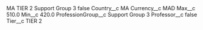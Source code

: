 <?xml version="1.0" encoding="UTF-8"?>
<CustomMetadata xmlns="http://soap.sforce.com/2006/04/metadata" xmlns:xsi="http://www.w3.org/2001/XMLSchema-instance" xmlns:xsd="http://www.w3.org/2001/XMLSchema">
    <label>MA TIER 2 Support Group 3</label>
    <protected>false</protected>
    <values>
        <field>Country__c</field>
        <value xsi:type="xsd:string">MA</value>
    </values>
    <values>
        <field>Currency__c</field>
        <value xsi:type="xsd:string">MAD</value>
    </values>
    <values>
        <field>Max__c</field>
        <value xsi:type="xsd:double">510.0</value>
    </values>
    <values>
        <field>Min__c</field>
        <value xsi:type="xsd:double">420.0</value>
    </values>
    <values>
        <field>ProfessionGroup__c</field>
        <value xsi:type="xsd:string">Support Group 3</value>
    </values>
    <values>
        <field>Professor__c</field>
        <value xsi:type="xsd:boolean">false</value>
    </values>
    <values>
        <field>Tier__c</field>
        <value xsi:type="xsd:string">TIER 2</value>
    </values>
</CustomMetadata>
